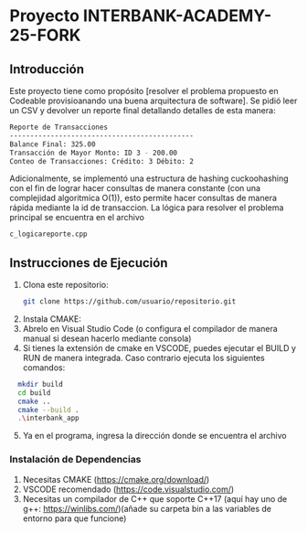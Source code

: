 # Proyecto INTERBANK-ACADEMY-25-FORK

## Introducción

Este proyecto tiene como propósito [resolver el problema propuesto en Codeable provisioanando una buena arquitectura de software].
Se pidió leer un CSV y devolver un reporte final detallando detalles de esta manera:
```bash
Reporte de Transacciones
---------------------------------------------
Balance Final: 325.00
Transacción de Mayor Monto: ID 3 - 200.00
Conteo de Transacciones: Crédito: 3 Débito: 2
```
Adicionalmente, se implementó una estructura de hashing cuckoohashing con el fin de lograr hacer consultas de manera constante (con una complejidad algoritmica O(1)), esto permite hacer consultas de manera rápida mediante la id de transaccion.
La lógica para resolver el problema principal se encuentra en el archivo 
```bash
c_logicareporte.cpp
```
## Instrucciones de Ejecución
1. Clona este repositorio:
   ```bash
   git clone https://github.com/usuario/repositorio.git
    ```
2. Instala CMAKE:
3. Abrelo en Visual Studio Code (o configura el compilador de manera manual si desean hacerlo mediante consola)
4. Si tienes la extensión de cmake en VSCODE, puedes ejecutar el BUILD y RUN de manera integrada. Caso contrario ejecuta los siguientes comandos:
 ```bash
   mkdir build
   cd build
   cmake ..
   cmake --build .
   .\interbank_app
 ```
5. Ya en el programa, ingresa la dirección donde se encuentra el archivo
### Instalación de Dependencias
1. Necesitas CMAKE (https://cmake.org/download/)
2. VSCODE recomendado (https://code.visualstudio.com/)
3. Necesitas un compilador de C++ que soporte C++17 (aquí hay uno de g++: https://winlibs.com/)(añade su carpeta bin a las variables de entorno para que funcione)
